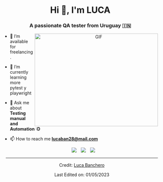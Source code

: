 <h1 align="center">Hi 👋, I'm 
LUCA</a></h1>
<h3 align="center">A passionate QA tester from Uruguay &#127470;&#127475</h3>


<a target="_blank" align="center">
  <img align="right" top="500" height="300" width="400" alt="GIF" src="https://media.giphy.com/media/SWoSkN6DxTszqIKEqv/giphy.gif">
</a>

- 🤝 I’m available for freelancing.

- 🌱 I’m currently learning more pytest y playwright

- 💬 Ask me about **Testing manual and Automation :D**

- 📫 How to reach me **lucaban28@mail.com**


 <div align="center"  class="icons-social" style="margin-left: 10px;">
        <a style="margin-left: 10px;"  target="_blank" href="https://www.linkedin.com/in/lucabanchero28/">
			<img src="https://img.icons8.com/doodle/40/000000/linkedin--v2.png"></a>
        <a style="margin-left: 10px;" target="_blank" href="https://github.com/LucaB28">
		<img src="https://img.icons8.com/doodle/40/000000/github--v1.png"></a>
        <a style="margin-left: 10px;" target="_blank" href="https://instagram.com/luca_toto28">
			<img src="https://img.icons8.com/doodle/40/000000/instagram-new--v2.png"></a>

</p>

---

Credit: [Luca Banchero](https://github.com/LucaB28)

Last Edited on: 01/05/2023
